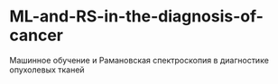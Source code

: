 # ML-and-RS-in-the-diagnosis-of-cancer
Машинное обучение и Рамановская спектроскопия в диагностике опухолевых тканей
